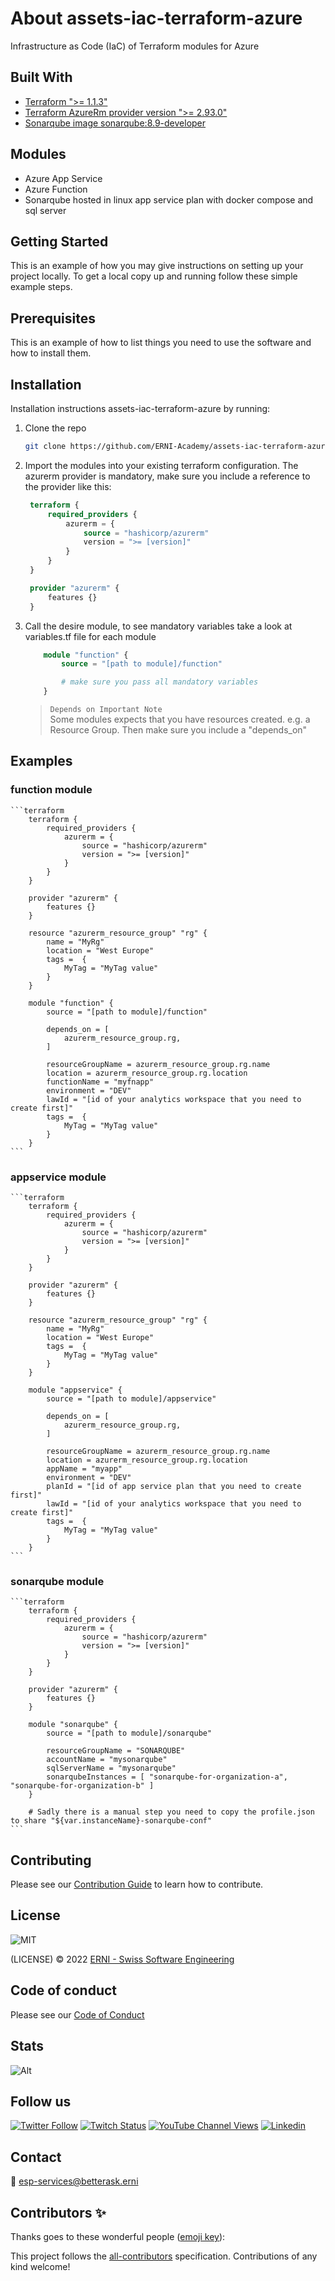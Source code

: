 # About assets-iac-terraform-azure

Infrastructure as Code (IaC) of Terraform modules for Azure

<!-- ALL-CONTRIBUTORS-BADGE:START - Do not remove or modify this section -->
<!-- ALL-CONTRIBUTORS-BADGE:END -->

## Built With

- [Terraform ">= 1.1.3"](https://www.terraform.io/)
- [Terraform AzureRm provider version ">= 2.93.0"](https://registry.terraform.io/providers/hashicorp/azurerm/latest/docs)
- [Sonarqube image sonarqube:8.9-developer](https://www.sonarqube.org/)

## Modules

- Azure App Service
- Azure Function
- Sonarqube hosted in linux app service plan with docker compose and sql server

## Getting Started

This is an example of how you may give instructions on setting up your project locally. To get a local copy up and running follow these simple example steps.

## Prerequisites

This is an example of how to list things you need to use the software and how to install them.

## Installation

Installation instructions assets-iac-terraform-azure by running:

1. Clone the repo

   ```sh
   git clone https://github.com/ERNI-Academy/assets-iac-terraform-azure.git
   ```

2. Import the modules into your existing terraform configuration. The azurerm provider is mandatory, make sure you include a reference to the provider like this:

   ```terraform
    terraform {
        required_providers {
            azurerm = {
                source = "hashicorp/azurerm"
                version = ">= [version]"
            }
        }
    }

    provider "azurerm" {
        features {}
    }
   ```

3. Call the desire module, to see mandatory variables take a look at variables.tf file for each module

    ```terraform
        module "function" {
            source = "[path to module]/function"

            # make sure you pass all mandatory variables
        }
    ```

   > `Depends on Important Note`  
   > Some modules expects that you have resources created. e.g. a Resource Group. Then make sure you include a "depends_on"

## Examples

### function module

    ```terraform
        terraform {
            required_providers {
                azurerm = {
                    source = "hashicorp/azurerm"
                    version = ">= [version]"
                }
            }
        }

        provider "azurerm" {
            features {}
        }

        resource "azurerm_resource_group" "rg" {
            name = "MyRg"
            location = "West Europe"
            tags =  {
                MyTag = "MyTag value"
            }
        }

        module "function" {
            source = "[path to module]/function"

            depends_on = [
                azurerm_resource_group.rg,
            ]

            resourceGroupName = azurerm_resource_group.rg.name
            location = azurerm_resource_group.rg.location
            functionName = "myfnapp"
            environment = "DEV"
            lawId = "[id of your analytics workspace that you need to create first]"
            tags =  {
                MyTag = "MyTag value"
            }
        }
    ```

### appservice module

    ```terraform
        terraform {
            required_providers {
                azurerm = {
                    source = "hashicorp/azurerm"
                    version = ">= [version]"
                }
            }
        }

        provider "azurerm" {
            features {}
        }

        resource "azurerm_resource_group" "rg" {
            name = "MyRg"
            location = "West Europe"
            tags =  {
                MyTag = "MyTag value"
            }
        }

        module "appservice" {
            source = "[path to module]/appservice"

            depends_on = [
                azurerm_resource_group.rg,
            ]

            resourceGroupName = azurerm_resource_group.rg.name
            location = azurerm_resource_group.rg.location
            appName = "myapp"
            environment = "DEV"
            planId = "[id of app service plan that you need to create first]"
            lawId = "[id of your analytics workspace that you need to create first]"
            tags =  {
                MyTag = "MyTag value"
            }
        }
    ```

### sonarqube module

    ```terraform
        terraform {
            required_providers {
                azurerm = {
                    source = "hashicorp/azurerm"
                    version = ">= [version]"
                }
            }
        }

        provider "azurerm" {
            features {}
        }

        module "sonarqube" {
            source = "[path to module]/sonarqube"

            resourceGroupName = "SONARQUBE"
            accountName = "mysonarqube"
            sqlServerName = "mysonarqube"
            sonarqubeInstances = [ "sonarqube-for-organization-a", "sonarqube-for-organization-b" ]
        }
        
        # Sadly there is a manual step you need to copy the profile.json to share "${var.instanceName}-sonarqube-conf"
    ```

## Contributing

Please see our [Contribution Guide](CONTRIBUTING.md) to learn how to contribute.

## License

![MIT](https://img.shields.io/badge/License-MIT-blue.svg)

(LICENSE) © 2022 [ERNI - Swiss Software Engineering](https://www.betterask.erni)

## Code of conduct

Please see our [Code of Conduct](CODE_OF_CONDUCT.md)

## Stats

![Alt](https://repobeats.axiom.co/api/embed/66328217228da1e2beec04e6df2a552bd793a636.svg "Repobeats analytics image")

## Follow us

[![Twitter Follow](https://img.shields.io/twitter/follow/ERNI?style=social)](https://www.twitter.com/ERNI)
[![Twitch Status](https://img.shields.io/twitch/status/erni_academy?label=Twitch%20Erni%20Academy&style=social)](https://www.twitch.tv/erni_academy)
[![YouTube Channel Views](https://img.shields.io/youtube/channel/views/UCkdDcxjml85-Ydn7Dc577WQ?label=Youtube%20Erni%20Academy&style=social)](https://www.youtube.com/channel/UCkdDcxjml85-Ydn7Dc577WQ)
[![Linkedin](https://img.shields.io/badge/linkedin-31k-green?style=social&logo=Linkedin)](https://www.linkedin.com/company/erni)

## Contact

📧 [esp-services@betterask.erni](mailto:esp-services@betterask.erni)

## Contributors ✨

Thanks goes to these wonderful people ([emoji key](https://allcontributors.org/docs/en/emoji-key)):

<!-- ALL-CONTRIBUTORS-LIST:START - Do not remove or modify this section -->
<!-- ALL-CONTRIBUTORS-LIST:END -->
This project follows the [all-contributors](https://github.com/all-contributors/all-contributors) specification. Contributions of any kind welcome!
